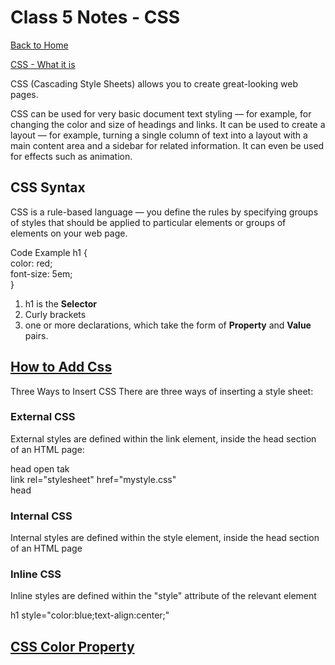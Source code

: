 # Class 5 Notes - CSS

[Back to Home](../README.md)

[CSS - What it is](https://developer.mozilla.org/en-US/docs/Learn/CSS/First_steps/What_is_CSS)

CSS (Cascading Style Sheets) allows you to create great-looking web pages.  

CSS can be used for very basic document text styling — for example, for changing the color and size of headings and links. It can be used to create a layout — for example, turning a single column of text into a layout with a main content area and a sidebar for related information. It can even be used for effects such as animation.  

## CSS Syntax

CSS is a rule-based language — you define the rules by specifying groups of styles that should be applied to particular elements or groups of elements on your web page.

Code Example
h1 {  
    color: red;  
    font-size: 5em;  
}  

1. h1 is the **Selector**
2. Curly brackets
3. one or more declarations, which take the form of **Property** and **Value** pairs.

## [How to Add Css](https://www.w3schools.com/css/css_howto.asp)

Three Ways to Insert CSS
There are three ways of inserting a style sheet:

### External CSS  
External styles are defined within the link element, inside the head section of an HTML page:  

head open tak  
link rel="stylesheet" href="mystyle.css"  
head   

### Internal CSS

Internal styles are defined within the style element, inside the head section of an HTML page

### Inline CSS

Inline styles are defined within the "style" attribute of the relevant element  

h1 style="color:blue;text-align:center;"

## [CSS Color Property](https://www.w3schools.com/cssref/pr_text_color.asp)